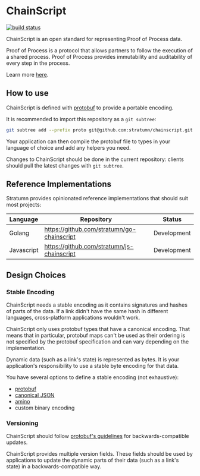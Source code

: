 # ChainScript

[![build status](https://travis-ci.org/stratumn/chainscript.svg?branch=master)](https://travis-ci.org/stratumn/chainscript)

ChainScript is an open standard for representing Proof of Process data.

Proof of Process is a protocol that allows partners to follow the execution of
a shared process.
Proof of Process provides immutability and auditability of every step in the
process.

Learn more [here](https://proofofprocess.org/).

## How to use

ChainScript is defined with [protobuf](https://developers.google.com/protocol-buffers/)
to provide a portable encoding.

It is recommended to import this repository as a `git subtree`:

```bash
git subtree add --prefix proto git@github.com:stratumn/chainscript.git master --squash
```

Your application can then compile the protobuf file to types in your language
of choice and add any helpers you need.

Changes to ChainScript should be done in the current repository: clients should
pull the latest changes with `git subtree`.

## Reference Implementations

Stratumn provides opinionated reference implementations that should suit most
projects:

| Language   | Repository                                 | Status      |
| ---------- | ------------------------------------------ | ----------- |
| Golang     | https://github.com/stratumn/go-chainscript | Development |
| Javascript | https://github.com/stratumn/js-chainscript | Development |

## Design Choices

### Stable Encoding

ChainScript needs a stable encoding as it contains signatures and hashes of
parts of the data. If a link didn't have the same hash in different languages,
cross-platform applications wouldn't work.

ChainScript only uses protobuf types that have a canonical encoding.
That means that in particular, protobuf maps can't be used as their ordering is
not specified by the protobuf specification and can vary depending on the
implementation.

Dynamic data (such as a link's state) is represented as bytes. It is your
application's responsibility to use a stable byte encoding for that data.

You have several options to define a stable encoding (not exhaustive):

- [protobuf](https://developers.google.com/protocol-buffers/)
- [canonical JSON](https://gibson042.github.io/canonicaljson-spec/)
- [amino](https://github.com/tendermint/go-amino)
- custom binary encoding

### Versioning

ChainScript should follow [protobuf's guidelines](https://developers.google.com/protocol-buffers/docs/proto3#updating)
for backwards-compatible updates.

ChainScript provides multiple version fields. These fields should be used by
applications to update the dynamic parts of their data (such as a link's state)
in a backwards-compatible way.
